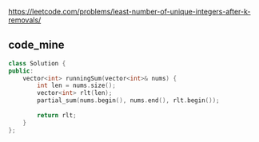 
https://leetcode.com/problems/least-number-of-unique-integers-after-k-removals/


## code_mine
```cpp
class Solution {
public:
    vector<int> runningSum(vector<int>& nums) {
        int len = nums.size();
        vector<int> rlt(len);
        partial_sum(nums.begin(), nums.end(), rlt.begin());
        
        return rlt;
    }
};
```
